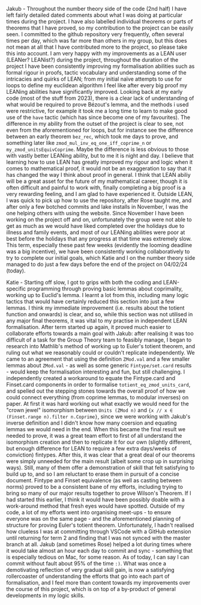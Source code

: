 Jakub - Throughout the number theory side of the code (2nd half) I have left fairly detailed dated comments about what I was doing at particular times during the project. I have also labelled individual theorems or parts of theorems that I have proved, so my contribution to the project can be easily seen. I committed to the github repository very frequently, often several times per day, which was far more than others in my group, but this does not mean at all that I have contributed more to the project, so please take this into account. I am very happy with my improvements as a LEAN user (LEANer? LEANist?) during the project, throughout the duration of the project I have been consistently improving my formalisation abilities such as formal rigour in proofs, tactic vocabulary and understanding some of the intricacies and quirks of LEAN; from my initial naïve attempts to use for loops to define my euclidean algorithm I feel like after every big proof my LEANing abilities have significantly improved. Looking back at my early code (most of the stuff from 2023), there is a clear lack of understanding of what would be required to prove Bézout's lemma, and the methods i used were restrictive, for example it took me a long time to learn to make good use of the `have` tactic (which has since become one of my favourites). The difference in my ability from the outset of the project is clear to see, not even from the aforementioned for loops, but for instance see the difference between an early theorem `bez_rec`, which took me days to prove, and something later like `zmod_mul_inv_eq_one_iff_coprime_n` or `my_zmod_unitsEquivCoprime`. Maybe the difference is less obvious to those with vastly better LEANing ability, but to me it is night and day. I believe that learning how to use LEAN has greatly improved my rigour and logic when it comes to mathematical proof, it would not be an exaggeration to say that it has changed the way I think about proof in general. I think that LEAN abiliy will be a great asset for the future of my mathematical career, though it is often difficult and painful to work with, finally completing a big proof is a very rewarding feeling, and I am glad to have experienced it. Outside LEAN, I was quick to pick up how to use the repository, after Rose taught me, and after only a few botched commits and lake installs in November, I was the one helping others with using the website. Since November I have been working on the project off and on, unfortunately the group were not able to get as much as we would have liked completed over the holidays due to illness and family events, and most of our LEANing abilities were poor at best before the holidays that any progress at that time was extremely slow. This term, especially these past few weeks (evidently the looming deadline was a big incentive), we have been consistently working collaboratively to try to complete our initial goals, which Katie and I on the number theory side managed to do just a few days before the end of the project on 04/02/24 (today).

Katie - Starting off slow, I got to grips with both the coding and LEAN-specific programming through proving basic lemmas about coprimality, working up to Euclid's lemma. I learnt a lot from this, including many logic tactics that would have certainly reduced this section into just a few lemmas. I think my immediate improvement (i.e. results about the totient function and onwards) is clear, and so, while this section was not utilised in any major final theorems, it was vital to my practise in independent LEAN formalisation. After term started up again, it proved much easier to collaborate efforts towards a main goal with Jakub: after realising it was too difficult of a task for the Group Theory team to feasibly manage, I began to research into Mathlib's method of working up to Euler's totient theorem, and ruling out what we reasonably could or couldn't replicate independently. We came to an agreement that using the definition `ZMod.val` and a few smaller lemmas about `ZMod.val` - as well as some generic `Fintype/set.card` results - would keep the formalisation interesting and fun, but still challenging. I independently created a workaround to equate the Fintype.card and Finset.card components in order to formalise `totient_eq_zmod_units_card`, and spelled out the stepping stones towards the overall proof of how we could connect everything (from coprime lemmas, to modular inverses) on paper. At first it was hard working out what exactly we would need for the "crown jewel" isomorphism between `Units (ZMod n)` and `{x // x ∈ (Finset.range n).filter n.Coprime}`, since we were working with Jakub's inverse definition and I didn't know how many coersion and equating lemmas we would need in the end. When this became the final result we needed to prove, it was a great team effort to first of all understand the isomorphism creation and then to replicate it for our own (slightly different, but enough difference for LEAN to require a few extra days/weeks of conviction) fintypes. After this, it was clear that a great deal of our theorems were simply unneeded for the main result (albeit some crop up in surprising ways). Still, many of them offer a demonstration of skill that felt satisfying to build up to, and so I am reluctant to erase them in pursuit of a concise document. Fintype and Finset equivalence (as well as casting between norms) proved to be a consistent bane of my efforts, including trying to bring so many of our major results together to prove Wilson's Theorem. If I had started this earlier, I think it would have been possibly doable with a work-around method that fresh eyes would have spotted. Outside of my code, a lot of my efforts went into organising meet-ups - to ensure everyone was on the same page - and the aforementioned planning of structure for proving Euler's totient theorem. Unfortunately, I hadn't realised how clueless I was at committing through VSCode with a GitHub extension until returning for term 2 and finding that I was not synced with the master branch at all. Jakub (and sometimes Rose) helped a lot during times where it would take almost an hour each day to commit and sync - something that is especially tedious on Mac, for some reason. As of today, I can say I can commit without fault about 95% of the time `:)`. What was once a demotivating reflection of very gradual skill gain, is now a satisfying rollercoaster of understanding the efforts that go into each part of formalisation, and I feel more than content towards my improvements over the course of this project, which is on top of a by-product of general developments in my logic skills.
